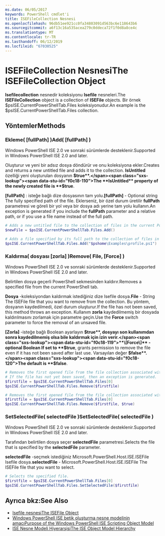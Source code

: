 ```yaml
---
ms.date: 06/05/2017
keywords: PowerShell cmdlet'i
title: ISEFileCollection Nesnesi
ms.openlocfilehash: 96db51ee921cc0fa34803091d563bc6e118643b6
ms.sourcegitcommit: a6f13c16a535acea279c0ddeca72f1f0d8a8ce4c
ms.translationtype: MT
ms.contentlocale: tr-TR
ms.lasthandoff: 06/12/2019
ms.locfileid: "67030525"
---
```

# <a name="the-isefilecollection-object"></a><span data-ttu-id="f0c18-103">ISEFileCollection Nesnesi</span><span class="sxs-lookup"><span data-stu-id="f0c18-103">The ISEFileCollection Object</span></span>

<span data-ttu-id="f0c18-104">**Isefilecollection** nesnedir koleksiyonu **Isefile** nesneleri.</span><span class="sxs-lookup"><span data-stu-id="f0c18-104">The **ISEFileCollection** object is a collection of **ISEFile** objects.</span></span> <span data-ttu-id="f0c18-105">Bir örnek $psISE.CurrentPowerShellTab.Files koleksiyonudur.</span><span class="sxs-lookup"><span data-stu-id="f0c18-105">An example is the $psISE.CurrentPowerShellTab.Files collection.</span></span>

## <a name="methods"></a><span data-ttu-id="f0c18-106">Yöntemler</span><span class="sxs-lookup"><span data-stu-id="f0c18-106">Methods</span></span>

### <a name="add-fullpath-"></a><span data-ttu-id="f0c18-107">Ekleme\( \[fullPath\] \)</span><span class="sxs-lookup"><span data-stu-id="f0c18-107">Add\( \[fullPath\] \)</span></span>

<span data-ttu-id="f0c18-108">Windows PowerShell ISE 2.0 ve sonraki sürümlerde desteklenir.</span><span class="sxs-lookup"><span data-stu-id="f0c18-108">Supported in Windows PowerShell ISE 2.0 and later.</span></span>

<span data-ttu-id="f0c18-109">Oluşturur ve yeni bir adsız dosya döndürür ve onu koleksiyona ekler.</span><span class="sxs-lookup"><span data-stu-id="f0c18-109">Creates and returns a new untitled file and adds it to the collection.</span></span> <span data-ttu-id="f0c18-110">**IsUntitled** özelliği yeni oluşturulan dosyanın **$true**.</span><span class="sxs-lookup"><span data-stu-id="f0c18-110">The **IsUntitled** property of the newly created file is **$true**.</span></span>

<span data-ttu-id="f0c18-111">**\[fullPath\]**  : isteğe bağlı dize dosyasının tam yolu.</span><span class="sxs-lookup"><span data-stu-id="f0c18-111">**\[fullPath\]** - Optional string The fully specified path of the file.</span></span> <span data-ttu-id="f0c18-112">Eklerseniz, bir özel durum üretilir **fullPath** parametresi ve göreli bir yol veya bir dosya adı yerine tam yolu kullanın.</span><span class="sxs-lookup"><span data-stu-id="f0c18-112">An exception is generated if you include the **fullPath** parameter and a relative path, or if you use a file name instead of the full path.</span></span>

```powershell
# Adds a new untitled file to the collection of files in the current PowerShell tab.
$newFile = $psISE.CurrentPowerShellTab.Files.Add()

# Adds a file specified by its full path to the collection of files in the current PowerShell tab.
$psISE.CurrentPowerShellTab.Files.Add("$pshome\Examples\profile.ps1")
```

### <a name="remove-file-force-"></a><span data-ttu-id="f0c18-113">Kaldırma\( dosyası \[zorla\] \)</span><span class="sxs-lookup"><span data-stu-id="f0c18-113">Remove\( File, \[Force\] \)</span></span>

<span data-ttu-id="f0c18-114">Windows PowerShell ISE 2.0 ve sonraki sürümlerde desteklenir.</span><span class="sxs-lookup"><span data-stu-id="f0c18-114">Supported in Windows PowerShell ISE 2.0 and later.</span></span>

<span data-ttu-id="f0c18-115">Belirtilen dosya geçerli PowerShell sekmesinden kaldırır.</span><span class="sxs-lookup"><span data-stu-id="f0c18-115">Removes a specified file from the current PowerShell tab.</span></span>

<span data-ttu-id="f0c18-116">**Dosya** -koleksiyondan kaldırmak istediğiniz dize Isefile dosya.</span><span class="sxs-lookup"><span data-stu-id="f0c18-116">**File** - String The ISEFile file that you want to remove from the collection.</span></span> <span data-ttu-id="f0c18-117">Bu yöntem, dosyanın kaydedilmedi, özel durum oluşturur.</span><span class="sxs-lookup"><span data-stu-id="f0c18-117">If the file has not been saved, this method throws an exception.</span></span> <span data-ttu-id="f0c18-118">Kullanım **zorla** kaydedilmemiş bir dosyada kaldırılmasını zorlamak için parametre geçin.</span><span class="sxs-lookup"><span data-stu-id="f0c18-118">Use the **Force** switch parameter to force the removal of an unsaved file.</span></span>

<span data-ttu-id="f0c18-119">**\[Zorla\]**  -isteğe bağlı Boolean ayarlayın **$true**, dosyayı son kullanımdan sonra kaydedilmemiş olsa bile kaldırmak için izin verir.</span><span class="sxs-lookup"><span data-stu-id="f0c18-119">**\[Force\]** - optional Boolean If set to **$true**, grants permission to remove the file even if it has not been saved after last use.</span></span> <span data-ttu-id="f0c18-120">Varsayılan değer **$false**.</span><span class="sxs-lookup"><span data-stu-id="f0c18-120">The default is **$false**.</span></span>

```powershell
# Removes the first opened file from the file collection associated with the current PowerShell tab.
# If the file has not yet been saved, then an exception is generated.
$firstfile = $psISE.CurrentPowerShellTab.Files[0]
$psISE.CurrentPowerShellTab.Files.Remove($firstfile)

# Removes the first opened file from the file collection associated with the current PowerShell tab, even if it has not been saved.
$firstfile = $psISE.CurrentPowerShellTab.Files[0]
$psISE.CurrentPowerShellTab.Files.Remove($firstfile, $true)
```

### <a name="setselectedfile-selectedfile-"></a><span data-ttu-id="f0c18-121">SetSelectedFile\( selectedFile \)</span><span class="sxs-lookup"><span data-stu-id="f0c18-121">SetSelectedFile\( selectedFile \)</span></span>

<span data-ttu-id="f0c18-122">Windows PowerShell ISE 2.0 ve sonraki sürümlerde desteklenir.</span><span class="sxs-lookup"><span data-stu-id="f0c18-122">Supported in Windows PowerShell ISE 2.0 and later.</span></span>

<span data-ttu-id="f0c18-123">Tarafından belirtilen dosya seçer **selectedFile** parametresi.</span><span class="sxs-lookup"><span data-stu-id="f0c18-123">Selects the file that is specified by the **selectedFile** parameter.</span></span>

<span data-ttu-id="f0c18-124">**selectedFile** -seçmek istediğiniz Microsoft.PowerShell.Host.ISE.ISEFile Isefile dosya.</span><span class="sxs-lookup"><span data-stu-id="f0c18-124">**selectedFile** - Microsoft.PowerShell.Host.ISE.ISEFile The ISEFile file that you want to select.</span></span>

```powershell
# Selects the specified file.
$firstfile = $psISE.CurrentPowerShellTab.Files[0]
$psISE.CurrentPowerShellTab.Files.SetSelectedFile($firstfile)
```

## <a name="see-also"></a><span data-ttu-id="f0c18-125">Ayrıca bkz:</span><span class="sxs-lookup"><span data-stu-id="f0c18-125">See Also</span></span>

- [<span data-ttu-id="f0c18-126">Isefile nesnesi</span><span class="sxs-lookup"><span data-stu-id="f0c18-126">The ISEFile Object</span></span>](The-ISEFile-Object.md)
- [<span data-ttu-id="f0c18-127">Windows PowerShell ISE betik oluşturma nesne modelinin amacı</span><span class="sxs-lookup"><span data-stu-id="f0c18-127">Purpose of the Windows PowerShell ISE Scripting Object Model</span></span>](Purpose-of-the-Windows-PowerShell-ISE-Scripting-Object-Model.md)
- [<span data-ttu-id="f0c18-128">ISE Nesne Modeli Hiyerarşisi</span><span class="sxs-lookup"><span data-stu-id="f0c18-128">The ISE Object Model Hierarchy</span></span>](The-ISE-Object-Model-Hierarchy.md)
